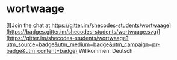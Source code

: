 # wortwaage

[![Join the chat at https://gitter.im/shecodes-students/wortwaage](https://badges.gitter.im/shecodes-students/wortwaage.svg)](https://gitter.im/shecodes-students/wortwaage?utm_source=badge&utm_medium=badge&utm_campaign=pr-badge&utm_content=badge)
Willkommen: Deutsch
